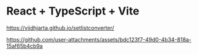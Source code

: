 # React + TypeScript + Vite

https://viidhjarta.github.io/setlistconverter/

https://github.com/user-attachments/assets/bdc123f7-49d0-4b34-818a-15af65b4cb9a
